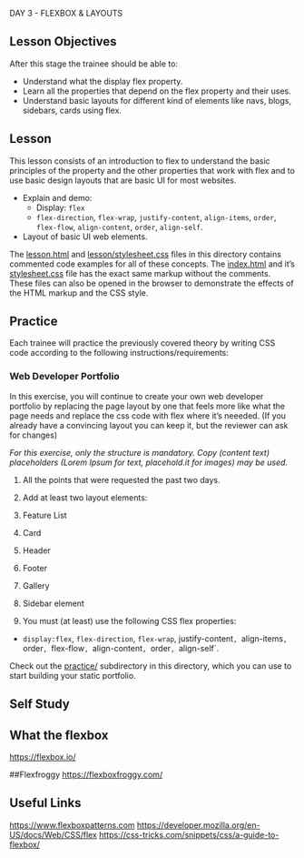 DAY 3 - FLEXBOX & LAYOUTS

## Lesson Objectives

After this stage the trainee should be able to:

+ Understand what the display flex property.
+ Learn all the properties that depend on the flex property and their uses.
+ Understand basic layouts for different kind of elements like navs, blogs, sidebars, cards using flex.

 ## Lesson

This lesson consists of an introduction to flex to understand the basic principles of the property and the other properties that work with flex and to use basic design layouts that are basic UI for most websites.

+ Explain and demo:
  + Display: `flex`
  + `flex-direction`, `flex-wrap`, `justify-content`, `align-items`, `order`, `flex-flow`, `align-content`, `order`, `align-self`.
+ Layout of basic UI web elements.

The [lesson.html](lesson/lesson.html) and [lesson/stylesheet.css](lesson/assets/stylesheet.css) files in this directory contains commented code examples for all of these concepts. The [index.html](index.html) and it’s [stylesheet.css](assets/stylesheet.css) file has the exact same markup without the comments. These files can also be opened in the browser to demonstrate the effects of the HTML markup and the CSS style.

## Practice

Each trainee will practice the previously covered theory by writing CSS code according to the following instructions/requirements:

### Web Developer Portfolio

In this exercise, you will continue to create your own web developer portfolio by replacing the page layout by one that feels more like what the page needs and replace the css code with flex where it’s neeeded. (If you already have a convincing layout you can keep it, but  the reviewer can ask for changes)

*For this exercise, only the structure is mandatory. Copy (content text) placeholders (Lorem Ipsum for text, placehold.it for images) may be used.*

1. All the points that were requested the past two days.

2. Add at least two layout elements:
  1. Feature List
  2. Card
  3. Header
  4. Footer
  5. Gallery
  6. Sidebar element

3. You must (at least) use the following CSS flex properties:
+ `display:flex`, `flex-direction`, `flex-wrap`, justify-content`, `align-items`, `order`, `flex-flow`, `align-content`, `order`, `align-self`.

Check out the [practice/](practice/) subdirectory in this directory, which you can use to start building your static portfolio.

## Self Study

## What the flexbox
https://flexbox.io/

##Flexfroggy
https://flexboxfroggy.com/

## Useful Links
https://www.flexboxpatterns.com
https://developer.mozilla.org/en-US/docs/Web/CSS/flex
https://css-tricks.com/snippets/css/a-guide-to-flexbox/
